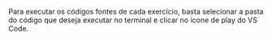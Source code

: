 Para executar os códigos fontes de cada exercício, basta selecionar a pasta do código que deseja executar no terminal e clicar no ícone de play do VS Code. 


